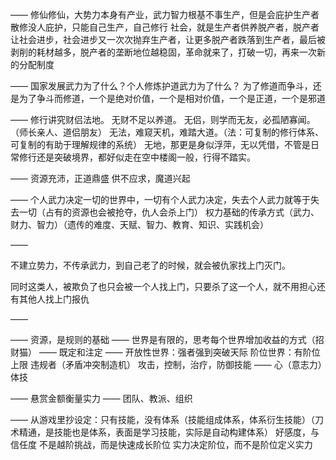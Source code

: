 ——
修仙修仙，大势力本身有产业，武力智力根基不事生产，但是会庇护生产者
散修没人庇护，只能自己生产，自己修行
社会，就是生产者供养脱产者，脱产者让社会进步，社会进步又一次次抛弃生产者，让更多脱产者跌落到生产者，最后被剥削的耗材越多，脱产者的垄断地位越稳固，革命就来了，打破一切，再来一次新的分配制度

——
国家发展武力为了什么？个人修炼护道武力为了什么？
为了修道而争斗，还是为了争斗而修道，一个是绝对价值，一个是相对价值，一个是正道，一个是邪道

——
修行讲究财侣法地。
无财不足以养道。
无侣，则学而无友，必孤陋寡闻。（师长亲人、道侣朋友）
无法，难窥天机，难踏大道。（法：可复制的修行体系、可复制的有助于理解规律的系统）
无地，那更是身似浮萍，无以凭借，不管是日常修行还是突破境界，都好似走在空中楼阁一般，行得不踏实。

——
资源充沛，正道鼎盛
供不应求，魔道兴起

——
个人武力决定一切的世界中，一切有个人武力决定，失去个人武力就等于失去一切（占有的资源也会被抢夺，仇人会杀上门）
权力基础的传承方式（武力、财力、智力）（遗传的难度、天赋、智力、教育、知识、实践机会）

——

不建立势力，不传承武力，到自己老了的时候，就会被仇家找上门灭门。

同时这类人，被欺负了也只会被一个人找上门，只要杀了这一个人，就不用担心还有其他人找上门报仇

——

——
资源，是规则的基础
——
世界是有限的，思考每个世界增加收益的方式（招财猫）
——
既定和注定
——
开放性世界：强者强到突破天际
阶位世界：有阶位上限
违规者（矛盾冲突制造机）
攻击，控制，治疗，防御技能
——
心（意志力）体技

——
悬赏金额衡量实力
——
团队、教派、组织

——
从游戏里抄设定：只有技能，没有体系（技能组成体系，体系衍生技能）（刀术精通，是技能也是体系，表面是学习技能，实际是自动构建体系）
好感度，与信任度
不是越阶挑战，而是快速成长阶位
实力决定阶位，而不是阶位定义实力